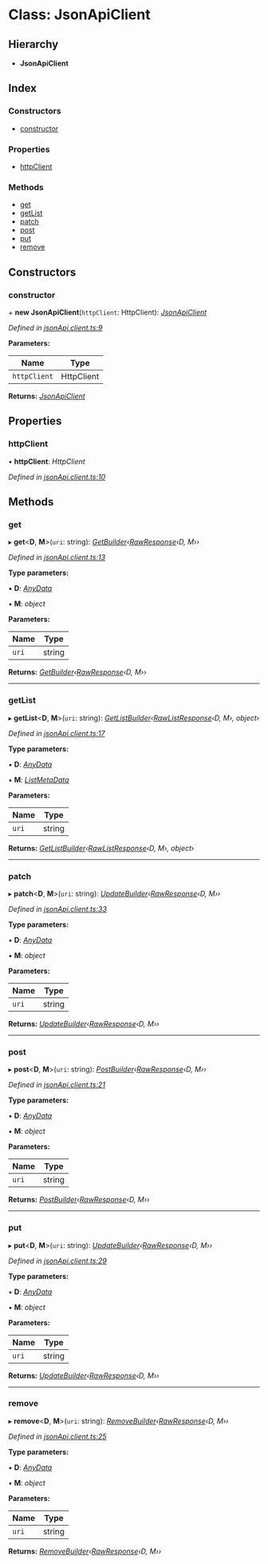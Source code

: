 # Class: JsonApiClient

## Hierarchy

* **JsonApiClient**

## Index

### Constructors

* [constructor](jsonapiclient.md#constructor)

### Properties

* [httpClient](jsonapiclient.md#httpclient)

### Methods

* [get](jsonapiclient.md#get)
* [getList](jsonapiclient.md#getlist)
* [patch](jsonapiclient.md#patch)
* [post](jsonapiclient.md#post)
* [put](jsonapiclient.md#put)
* [remove](jsonapiclient.md#remove)

## Constructors

###  constructor

\+ **new JsonApiClient**(`httpClient`: HttpClient): *[JsonApiClient](jsonapiclient.md)*

*Defined in [jsonApi.client.ts:9](https://github.com/headline-1/coolio/blob/0131267/packages/json-api/src/jsonApi.client.ts#L9)*

**Parameters:**

Name | Type |
------ | ------ |
`httpClient` | HttpClient |

**Returns:** *[JsonApiClient](jsonapiclient.md)*

## Properties

###  httpClient

• **httpClient**: *HttpClient*

*Defined in [jsonApi.client.ts:10](https://github.com/headline-1/coolio/blob/0131267/packages/json-api/src/jsonApi.client.ts#L10)*

## Methods

###  get

▸ **get**<**D**, **M**>(`uri`: string): *[GetBuilder](getbuilder.md)‹[RawResponse](../interfaces/rawresponse.md)‹D, M››*

*Defined in [jsonApi.client.ts:13](https://github.com/headline-1/coolio/blob/0131267/packages/json-api/src/jsonApi.client.ts#L13)*

**Type parameters:**

▪ **D**: *[AnyData](../README.md#anydata)*

▪ **M**: *object*

**Parameters:**

Name | Type |
------ | ------ |
`uri` | string |

**Returns:** *[GetBuilder](getbuilder.md)‹[RawResponse](../interfaces/rawresponse.md)‹D, M››*

___

###  getList

▸ **getList**<**D**, **M**>(`uri`: string): *[GetListBuilder](getlistbuilder.md)‹[RawListResponse](../interfaces/rawlistresponse.md)‹D, M›, object›*

*Defined in [jsonApi.client.ts:17](https://github.com/headline-1/coolio/blob/0131267/packages/json-api/src/jsonApi.client.ts#L17)*

**Type parameters:**

▪ **D**: *[AnyData](../README.md#anydata)*

▪ **M**: *[ListMetaData](../interfaces/listmetadata.md)*

**Parameters:**

Name | Type |
------ | ------ |
`uri` | string |

**Returns:** *[GetListBuilder](getlistbuilder.md)‹[RawListResponse](../interfaces/rawlistresponse.md)‹D, M›, object›*

___

###  patch

▸ **patch**<**D**, **M**>(`uri`: string): *[UpdateBuilder](updatebuilder.md)‹[RawResponse](../interfaces/rawresponse.md)‹D, M››*

*Defined in [jsonApi.client.ts:33](https://github.com/headline-1/coolio/blob/0131267/packages/json-api/src/jsonApi.client.ts#L33)*

**Type parameters:**

▪ **D**: *[AnyData](../README.md#anydata)*

▪ **M**: *object*

**Parameters:**

Name | Type |
------ | ------ |
`uri` | string |

**Returns:** *[UpdateBuilder](updatebuilder.md)‹[RawResponse](../interfaces/rawresponse.md)‹D, M››*

___

###  post

▸ **post**<**D**, **M**>(`uri`: string): *[PostBuilder](postbuilder.md)‹[RawResponse](../interfaces/rawresponse.md)‹D, M››*

*Defined in [jsonApi.client.ts:21](https://github.com/headline-1/coolio/blob/0131267/packages/json-api/src/jsonApi.client.ts#L21)*

**Type parameters:**

▪ **D**: *[AnyData](../README.md#anydata)*

▪ **M**: *object*

**Parameters:**

Name | Type |
------ | ------ |
`uri` | string |

**Returns:** *[PostBuilder](postbuilder.md)‹[RawResponse](../interfaces/rawresponse.md)‹D, M››*

___

###  put

▸ **put**<**D**, **M**>(`uri`: string): *[UpdateBuilder](updatebuilder.md)‹[RawResponse](../interfaces/rawresponse.md)‹D, M››*

*Defined in [jsonApi.client.ts:29](https://github.com/headline-1/coolio/blob/0131267/packages/json-api/src/jsonApi.client.ts#L29)*

**Type parameters:**

▪ **D**: *[AnyData](../README.md#anydata)*

▪ **M**: *object*

**Parameters:**

Name | Type |
------ | ------ |
`uri` | string |

**Returns:** *[UpdateBuilder](updatebuilder.md)‹[RawResponse](../interfaces/rawresponse.md)‹D, M››*

___

###  remove

▸ **remove**<**D**, **M**>(`uri`: string): *[RemoveBuilder](removebuilder.md)‹[RawResponse](../interfaces/rawresponse.md)‹D, M››*

*Defined in [jsonApi.client.ts:25](https://github.com/headline-1/coolio/blob/0131267/packages/json-api/src/jsonApi.client.ts#L25)*

**Type parameters:**

▪ **D**: *[AnyData](../README.md#anydata)*

▪ **M**: *object*

**Parameters:**

Name | Type |
------ | ------ |
`uri` | string |

**Returns:** *[RemoveBuilder](removebuilder.md)‹[RawResponse](../interfaces/rawresponse.md)‹D, M››*
